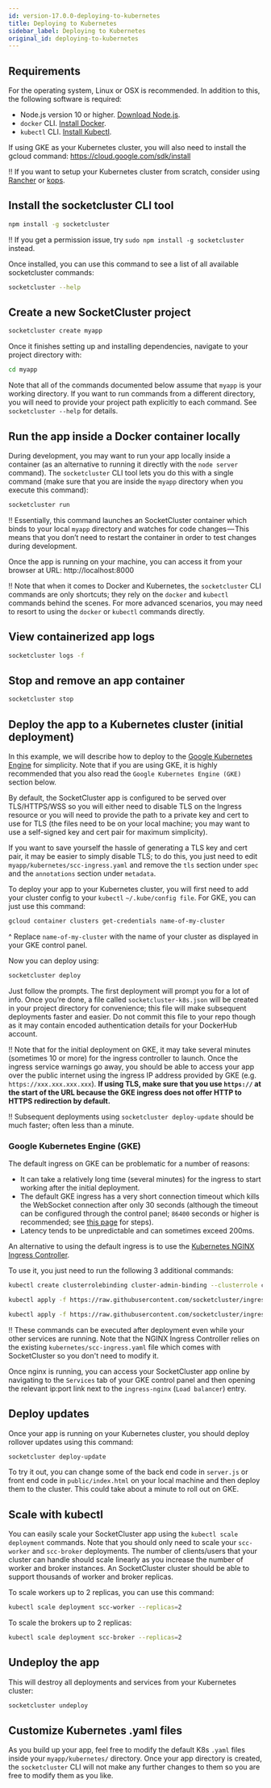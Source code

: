 ```yaml
---
id: version-17.0.0-deploying-to-kubernetes
title: Deploying to Kubernetes
sidebar_label: Deploying to Kubernetes
original_id: deploying-to-kubernetes
---
```


## Requirements

For the operating system, Linux or OSX is recommended. In addition to this, the following software is required:

- Node.js version 10 or higher. [Download Node.js](https://nodejs.org/en/).
- `docker` CLI. [Install Docker](https://docs.docker.com/install/).
- `kubectl` CLI. [Install Kubectl](https://kubernetes.io/docs/tasks/tools/install-kubectl/).

If using GKE as your Kubernetes cluster, you will also need to install the gcloud command: https://cloud.google.com/sdk/install

!! If you want to setup your Kubernetes cluster from scratch, consider using [Rancher](https://rancher.com/) or [kops](https://github.com/kubernetes/kops).

## Install the socketcluster CLI tool

```bash
npm install -g socketcluster
```

!! If you get a permission issue, try `sudo npm install -g socketcluster` instead.

Once installed, you can use this command to see a list of all available socketcluster commands:

```bash
socketcluster --help
```

## Create a new SocketCluster project

```bash
socketcluster create myapp
```

Once it finishes setting up and installing dependencies, navigate to your project directory with:

```bash
cd myapp
```

Note that all of the commands documented below assume that `myapp` is your working directory. If you want to run commands from a different directory, you will need to provide your project path explicitly to each command. See `socketcluster --help` for details.

## Run the app inside a Docker container locally

During development, you may want to run your app locally inside a container (as an alternative to running it directly with the `node server` command). The `socketcluster` CLI tool lets you do this with a single command (make sure that you are inside the `myapp` directory when you execute this command):

```bash
socketcluster run
```

!! Essentially, this command launches an SocketCluster container which binds to your local `myapp` directory and watches for code changes — This means that you don’t need to restart the container in order to test changes during development.

Once the app is running on your machine, you can access it from your browser at URL: http://localhost:8000

!! Note that when it comes to Docker and Kubernetes, the `socketcluster` CLI commands are only shortcuts; they rely on the `docker` and `kubectl` commands behind the scenes. For more advanced scenarios, you may need to resort to using the `docker` or `kubectl` commands directly.

## View containerized app logs

```bash
socketcluster logs -f
```

## Stop and remove an app container

```bash
socketcluster stop
```

## Deploy the app to a Kubernetes cluster (initial deployment)

In this example, we will describe how to deploy to the [Google Kubernetes Engine](https://cloud.google.com/kubernetes-engine/) for simplicity. Note that if you are using GKE, it is highly recommended that you also read the `Google Kubernetes Engine (GKE)` section below.

By default, the SocketCluster app is configured to be served over TLS/HTTPS/WSS so you will either need to disable TLS on the Ingress resource or you will need to provide the path to a private key and cert to use for TLS (the files need to be on your local machine; you may want to use a self-signed key and cert pair for maximum simplicity).

If you want to save yourself the hassle of generating a TLS key and cert pair, it may be easier to simply disable TLS; to do this, you just need to edit `myapp/kubernetes/scc-ingress.yaml` and remove the `tls` section under `spec` and the `annotations` section under `metadata`.

To deploy your app to your Kubernetes cluster, you will first need to add your cluster config to your `kubectl` `~/.kube/config file`. For GKE, you can just use this command:

```bash
gcloud container clusters get-credentials name-of-my-cluster
```

^ Replace `name-of-my-cluster` with the name of your cluster as displayed in your GKE control panel.

Now you can deploy using:

```bash
socketcluster deploy
```

Just follow the prompts. The first deployment will prompt you for a lot of info. Once you’re done, a file called `socketcluster-k8s.json` will be created in your project directory for convenience; this file will make subsequent deployments faster and easier. Do not commit this file to your repo though as it may contain encoded authentication details for your DockerHub account.

!! Note that for the initial deployment on GKE, it may take several minutes (sometimes 10 or more) for the ingress controller to launch. Once the ingress service warnings go away, you should be able to access your app over the public internet using the ingress IP address provided by GKE (e.g. `https://xxx.xxx.xxx.xxx`). **If using TLS, make sure that you use `https://` at the start of the URL because the GKE ingress does not offer HTTP to HTTPS redirection by default.**

!! Subsequent deployments using `socketcluster deploy-update` should be much faster; often less than a minute.

### Google Kubernetes Engine (GKE)

The default ingress on GKE can be problematic for a number of reasons:

- It can take a relatively long time (several minutes) for the ingress to start working after the initial deployment.
- The default GKE ingress has a very short connection timeout which kills the WebSocket connection after only 30 seconds (although the timeout can be configured through the control panel; `86400` seconds or higher is recommended; see [this page](https://cloud.google.com/load-balancing/docs/backend-service#timeout-setting) for steps).
- Latency tends to be unpredictable and can sometimes exceed 200ms.

An alternative to using the default ingress is to use the [Kubernetes NGINX Ingress Controller](https://kubernetes.github.io/ingress-nginx/).

To use it, you just need to run the following 3 additional commands:

```bash
kubectl create clusterrolebinding cluster-admin-binding --clusterrole cluster-admin --user $(gcloud config get-value account)
```

```bash
kubectl apply -f https://raw.githubusercontent.com/socketcluster/ingress-nginx/master/deploy/mandatory.yaml
```

```bash
kubectl apply -f https://raw.githubusercontent.com/socketcluster/ingress-nginx/master/deploy/provider/cloud-generic.yaml
```

!! These commands can be executed after deployment even while your other services are running.
Note that the NGINX Ingress Controller relies on the existing `kubernetes/scc-ingress.yaml` file which comes with SocketCluster so you don't need to modify it.

Once nginx is running, you can access your SocketCluster app online by navigating to the `Services` tab of your GKE control panel and then opening the relevant ip:port link next to the `ingress-nginx` (`Load balancer`) entry.

## Deploy updates

Once your app is running on your Kubernetes cluster, you should deploy rollover updates using this command:

```bash
socketcluster deploy-update
```

To try it out, you can change some of the back end code in `server.js` or front end code in `public/index.html` on your local machine and then deploy them to the cluster. This could take about a minute to roll out on GKE.

## Scale with kubectl

You can easily scale your SocketCluster app using the `kubectl scale deployment` commands. Note that you should only need to scale your `scc-worker` and `scc-broker` deployments. The number of clients/users that your cluster can handle should scale linearly as you increase the number of worker and broker instances. An SocketCluster cluster should be able to support thousands of worker and broker replicas.

To scale workers up to 2 replicas, you can use this command:

```bash
kubectl scale deployment scc-worker --replicas=2
```

To scale the brokers up to 2 replicas:

```bash
kubectl scale deployment scc-broker --replicas=2
```

## Undeploy the app

This will destroy all deployments and services from your Kubernetes cluster:

```bash
socketcluster undeploy
```

## Customize Kubernetes .yaml files

As you build up your app, feel free to modify the default K8s `.yaml` files inside your `myapp/kubernetes/` directory. Once your app directory is created, the `socketcluster` CLI will not make any further changes to them so you are free to modify them as you like.
